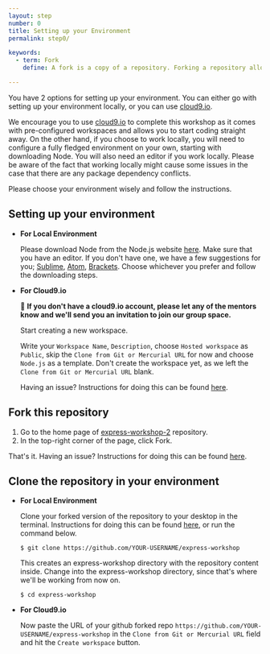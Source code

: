 ```yaml
---
layout: step
number: 0
title: Setting up your Environment
permalink: step0/

keywords:
  - term: Fork
    define: A fork is a copy of a repository. Forking a repository allows you to freely experiment with changes without affecting the original project. Read more [here](https://help.github.com/articles/fork-a-repo/)

---
```


You have 2 options for setting up your environment. You can either go with setting up your environment locally, or
you can use [cloud9.io](https://c9.io). 

We encourage you to use [cloud9.io](https://c9.io) to complete this workshop as it comes with pre-configured workspaces
and allows you to start coding straight away. On the other hand, if you choose to work locally, you will need to configure 
a fully fledged environment on your own, starting with downloading Node. You will also need an editor if you work locally.
Please be aware of the fact that working locally might cause some issues in the case that there are any package dependency conflicts. 

Please choose your environment wisely and follow the instructions.

## Setting up your environment

* **For Local Environment** 

    Please download Node from the Node.js website [here](https://nodejs.org/en/). Make sure that you have an editor. 
    If you don't have one, we have a few suggestions for you; [Sublime](https://www.sublimetext.com/), [Atom](https://atom.io/), 
    [Brackets](http://brackets.io/). Choose whichever you prefer and follow the downloading steps. 

* **For Cloud9.io**

    :raising_hand: **If you don't have a cloud9.io account, please let any of the mentors know and we'll send you an 
    invitation to join our group space.**
    
    Start creating a new workspace. 
    
    Write your `Workspace Name`, `Description`, choose `Hosted workspace` as
    `Public`, skip the `Clone from Git or Mercurial URL` for now and choose `Node.js` as a template. Don't create
    the workspace yet, as we left the `Clone from Git or Mercurial URL` blank.
    
    Having an issue? Instructions for doing this can be found [here](https://docs.c9.io/v1.0/docs/create-a-workspace).

## Fork this repository
1. Go to the home page of [express-workshop-2](https://github.com/node-girls-australia/express-workshop-2) repository.
2. In the top-right corner of the page, click Fork. 
 
 That's it. Having an issue? Instructions for doing this can be found [here](https://help.github.com/articles/fork-a-repo/).
 
## Clone the repository in your environment
* **For Local Environment** 

    Clone your forked version of the repository to your desktop in the terminal. Instructions for doing 
    this can be found [here](https://help.github.com/articles/cloning-a-repository/), or run the command below.
    
    `$ git clone https://github.com/YOUR-USERNAME/express-workshop`
    
    This creates an express-workshop directory with the repository content inside. Change into the express-workshop directory, since that's where 
    we'll be working from now on.
    
    `$ cd express-workshop`
* **For Cloud9.io**

    Now paste the URL of your github forked repo `https://github.com/YOUR-USERNAME/express-workshop` in the
    `Clone from Git or Mercurial URL` field and hit the `Create workspace` button.
